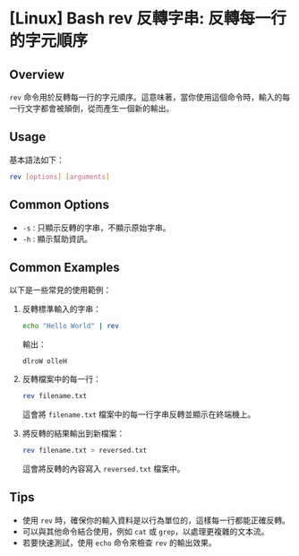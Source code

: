 # [Linux] Bash rev 反轉字串: 反轉每一行的字元順序

## Overview
`rev` 命令用於反轉每一行的字元順序。這意味著，當你使用這個命令時，輸入的每一行文字都會被顛倒，從而產生一個新的輸出。

## Usage
基本語法如下：
```bash
rev [options] [arguments]
```

## Common Options
- `-s` : 只顯示反轉的字串，不顯示原始字串。
- `-h` : 顯示幫助資訊。

## Common Examples
以下是一些常見的使用範例：

1. 反轉標準輸入的字串：
   ```bash
   echo "Hello World" | rev
   ```
   輸出：
   ```
   dlroW olleH
   ```

2. 反轉檔案中的每一行：
   ```bash
   rev filename.txt
   ```
   這會將 `filename.txt` 檔案中的每一行字串反轉並顯示在終端機上。

3. 將反轉的結果輸出到新檔案：
   ```bash
   rev filename.txt > reversed.txt
   ```
   這會將反轉的內容寫入 `reversed.txt` 檔案中。

## Tips
- 使用 `rev` 時，確保你的輸入資料是以行為單位的，這樣每一行都能正確反轉。
- 可以與其他命令結合使用，例如 `cat` 或 `grep`，以處理更複雜的文本流。
- 若要快速測試，使用 `echo` 命令來檢查 `rev` 的輸出效果。